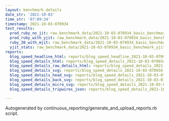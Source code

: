 ```yaml
---
layout: benchmark_details
date_str: '2021-10-03'
time_str: '07:09:34'
timestamp: 2021-10-03-070934
test_results:
  prod_ruby_no_jit: raw_benchmark_data/2021-10-03-070934_basic_benchmark_prod_ruby_no_jit.json
  prod_ruby_with_yjit: raw_benchmark_data/2021-10-03-070934_basic_benchmark_prod_ruby_with_yjit.json
  ruby_30_with_mjit: raw_benchmark_data/2021-10-03-070934_basic_benchmark_ruby_30_with_mjit.json
  yjit_stats: raw_benchmark_data/2021-10-03-070934_basic_benchmark_yjit_stats.json
reports:
  blog_speed_headline_html: reports/blog_speed_headline_2021-10-03-070934.html
  blog_speed_details_html: reports/blog_speed_details_2021-10-03-070934.html
  blog_speed_details_raw_details_html: reports/blog_speed_details_2021-10-03-070934.raw_details.html
  blog_speed_details_svg: reports/blog_speed_details_2021-10-03-070934.svg
  blog_speed_details_head_svg: reports/blog_speed_details_2021-10-03-070934.head.svg
  blog_speed_details_back_svg: reports/blog_speed_details_2021-10-03-070934.back.svg
  blog_speed_details_micro_svg: reports/blog_speed_details_2021-10-03-070934.micro.svg
  blog_speed_details_tripwires_json: reports/blog_speed_details_2021-10-03-070934.tripwires.json

---
```

Autogenerated by continuous_reporting/generate_and_upload_reports.rb script.
